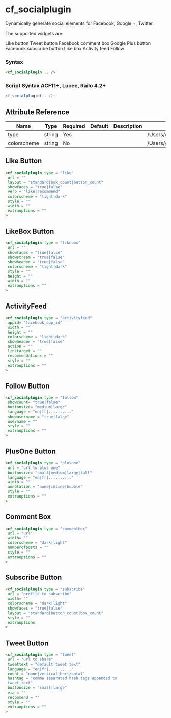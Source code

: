 # cf_socialplugin

Dynamically generate social elements for Facebook, Google +, Twitter.

The supported widgets are:

Like button
Tweet button
Facebook comment box
Google Plus button
Facebook subscribe button
Like box
Activity feed
Follow

### Syntax

```html
<cf_socialplugin .. />
```

### Script Syntax ACF11+, Lucee, Railo 4.2+

```javascript
cf_socialplugin(.. /);
```

## Attribute Reference

| Name | Type | Required | Default | Description | Values |
| --- | --- | --- | --- | --- | --- |
| type | string | Yes |  |  | /Users/garethedwards/development/github/cfdocs/docs/tags/cf_socialplugin.md|tweet |
| colorscheme | string | No |  |  | /Users/garethedwards/development/github/cfdocs/docs/tags/cf_socialplugin.md|dark |

## Like Button

```html
<cf_socialplugin type = "like"
 url = ""
 layout = "standard|box_count|button_count"
 showfaces = "true|false"
 verb = "like|recommend"
 colorscheme = "light|dark"
 style = ""
 width = ""
 extraoptions = ""
>
```

## LikeBox Button

```html
<cf_socialplugin type = "likebox"
 url = ""
 showfaces = "true|false"
 showstream = "true|false"
 showheader = "true|false"
 colorscheme = "light|dark"
 style = ""
 height = ""
 width = ""
 extraoptions = ""
>
```

## ActivityFeed

```html
<cf_socialplugin type = "activityfeed" 
 appid= "facebook_app_id"
 width = ""
 height = ""
 colorscheme = "light|dark"
 showheader = "true|false"
 action = ""
 linktarget = ""
 recommendations = ""
 style = ""
 extraoptions = ""
>
```

## Follow Button

```html
<cf_socialplugin type = "follow"
 showcount= "true|false"
 buttonsize= "medium|large"
 language = "en|fr|.........."
 showusername = "true|false"
 username = ""
 style = ""
 extraoptions = ""
>
```

## PlusOne Button

```html
<cf_socialplugin type = "plusone"
 url = "url to plus one"
 buttonsize= "small|medium|large|tall"
 language = "en|fr|.........."
 width = ""
 annotation = "none|inline|bubble"
 style = ""
 extraoptions = ""
>
```

## Comment Box

```html
<cf_socialplugin type = "commentbox"
 url = "url"
 width= ""
 colorscheme = "dark|light"
 numberofposts = ""
 style = ""
 extraoptions = ""
>
```

## Subscribe Button

```html
<cf_socialplugin type = "subscribe"
 url = "profile to subscribe"
 width= ""
 colorscheme = "dark|light"
 showfaces = "true|false"
 layout = "standard|button_count|box_count"
 style = ""
 extraoptions
>
```

## Tweet Button

```html
<cf_socialplugin type = "tweet"
 url = "url to share"
 tweettext = "default tweet text"
 language = "en|fr|.........."
 count = "none|vertical|horizontal"
 hashtag = "comma separated hash tags appended to 
 tweet text"
 buttonsize = "small|large"
 via = ""
 recommend = ""
 style = ""
 extraoptions = ""
>
```
